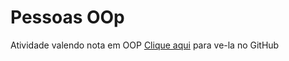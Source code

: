 # Pessoas OOp
 Atividade valendo nota em OOP
 [Clique aqui](https://github.com/LuDColl/pessoaOop/edit/main/README.md) para ve-la no GitHub
